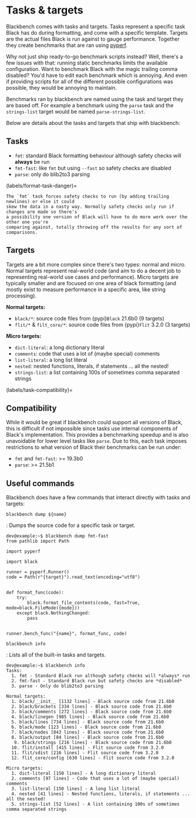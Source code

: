 # Tasks & targets

Blackbench comes with tasks and targets. Tasks represent a specific task Black has do
during formatting, and come with a specific template. Targets are the actual files Black
is run against to gauge performance. Together they create benchmarks that are ran using
[pyperf](https://pypi.org/project/pyperf).

Why not just ship ready-to-go benchmark scripts instead? Well, there's a few issues with
that: running static benchmarks limits the available configuration. Want to benchmark
Black with the magic trailing comma disabled? You'd have to edit each benchmark which is
annoying. And even if providing scripts for all of the different possible configurations
was possible, they would be annoying to maintain.

Benchmarks ran by blackbench are named using the task and target they are based off. For
example a benchmark using the `parse` task and the `strings-list` target would be named
`parse-strings-list`.

Below are details about the tasks and targets that ship with blackbench:

## Tasks

- `fmt`: standard Black formatting behaviour although safety checks will **always** be
  run
- `fmt-fast`: like `fmt` but using `--fast` so safety checks are disabled
- `parse`: only do blib2to3 parsing

(labels/format-task-danger)=

```{important}
The `fmt` task forces safety checks to run (by adding trailing newlines) or else it could
skew the data in a nasty way. Normally safety checks only run if changes are made so there's
a possibility one version of Black will have to do more work over the other one you're
comparing against, totally throwing off the results for any sort of comparisons.
```

## Targets

Targets are a bit more complex since there's two types: normal and micro. Normal targets
represent real-world code (and aim to do a decent job to representing real-world use
cases and performance). Micro targets are typically smaller and are focused on one area
of black formatting (and mostly exist to measure performance in a specific area, like
string processing).

**Normal targets:**

- `black/*`: source code files from {pypi}`Black` 21.6b0 (9 targets)
- `flit/*` & `filt_core/*`: source code files from {pypi}`Flit` 3.2.0 (3 targets)

**Micro targets:**

- `dict-literal`: a long dictionary literal
- `comments`: code that uses a lot of (maybe special) comments
- `list-literal`: a long list literal
- `nested`: nested functions, literals, if statements ... all the nested!
- `strings-list`: a list containing 100s of sometimes comma separated strings

(labels/task-compatibility)=

## Compatibility

While it would be great if blackbench could support all versions of Black, this is
difficult if not impossible since tasks use internal components of Black's
implementation. This provides a benchmarking speedup and is also unavoidable for lower
level tasks like `parse`. Due to this, each task imposes restrictions to what version of
Black their benchmarks can be run under:

- `fmt` and `fmt-fast`: >= 19.3b0
- `parse`: >= 21.5b1

## Useful commands

Blackbench does have a few commands that interact directly with tasks and targets:

`blackbench dump ${name}`

: Dumps the source code for a specific task or target.

  ```console
  dev@example:~$ blackbench dump fmt-fast
  from pathlib import Path

  import pyperf

  import black

  runner = pyperf.Runner()
  code = Path(r"{target}").read_text(encoding="utf8")


  def format_func(code):
      try:
          black.format_file_contents(code, fast=True, mode=black.FileMode({mode}))
      except black.NothingChanged:
          pass


  runner.bench_func("{name}", format_func, code)
  ```

`blackbench info`

: Lists all of the built-in tasks and targets.

  ```console
  dev@example:~$ blackbench info
  Tasks:
    1. fmt - Standard Black run although safety checks will *always* run
    2. fmt-fast - Standard Black run but safety checks are *disabled*
    3. parse - Only do blib2to3 parsing

  Normal targets:
    1. black/__init__ [1132 lines] - Black source code from 21.6b0
    2. black/brackets [334 lines] - Black source code from 21.6b0
    3. black/comments [272 lines] - Black source code from 21.6b0
    4. black/linegen [985 lines] - Black source code from 21.6b0
    5. black/lines [734 lines] - Black source code from 21.6b0
    6. black/mode [123 lines] - Black source code from 21.6b0
    7. black/nodes [843 lines] - Black source code from 21.6b0
    8. black/output [84 lines] - Black source code from 21.6b0
     9. black/strings [216 lines] - Black source code from 21.6b0
    10. flit/install [415 lines] - Flit source code from 3.2.0
    11. flit/sdist [216 lines] - Flit source code from 3.2.0
    12. flit_core/config [630 lines] - Flit source code from 3.2.0

  Micro targets:
    1. dict-literal [150 lines] - A long dictionary literal
    2. comments [97 lines] - Code that uses a lot of (maybe special) comments
    3. list-literal [150 lines] - A long list literal
    4. nested [41 lines] - Nested functions, literals, if statements ... all the nested!
    5. strings-list [52 lines] - A list containing 100s of sometimes comma separated strings
  ```
